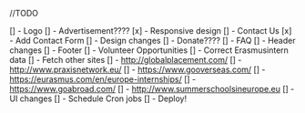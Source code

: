 //TODO

[] - Logo
[] - Advertisement????
[x] - Responsive design
[] - Contact Us
    [x] - Add Contact Form
    [] - Design changes
[] - Donate????
[] - FAQ
[] - Header changes
[] - Footer
[] - Volunteer Opportunities
[] - Correct Erasmusintern data
[] - Fetch other sites
    [] - http://globalplacement.com/
    [] - http://www.praxisnetwork.eu/
    [] - https://www.gooverseas.com/
    [] - https://eurasmus.com/en/europe-internships/
    [] - https://www.goabroad.com/
    [] - http://www.summerschoolsineurope.eu
[] - UI changes
[] - Schedule Cron jobs
[] - Deploy!